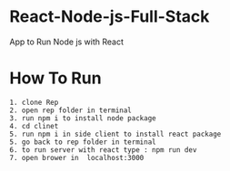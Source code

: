 # React-Node-js-Full-Stack
App to Run Node js with React

# How To Run
    1. clone Rep
    2. open rep folder in terminal
    3. run npm i to install node package
    4. cd clinet 
    5. run npm i in side client to install react package
    5. go back to rep folder in terminal 
    6. to run server with react type : npm run dev
    7. open brower in  localhost:3000
